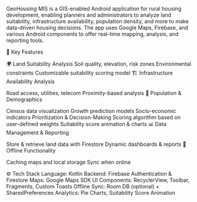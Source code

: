 GeoHousing MIS is a GIS-enabled Android application for rural housing development, enabling planners and administrators to analyze land suitability, infrastructure availability, population density, and more to make data-driven housing decisions. The app uses Google Maps, Firebase, and various Android components to offer real-time mapping, analysis, and reporting tools.

🌟 Key Features

🌍 Land Suitability Analysis
Soil quality, elevation, risk zones
Environmental constraints
Customizable suitability scoring model
🏗️ Infrastructure Availability Analysis

Road access, utilities, telecom
Proximity-based analysis
👥 Population & Demographics

Census data visualization
Growth prediction models
Socio-economic indicators
 Prioritization & Decision-Making
Scoring algorithm based on user-defined weights
Suitability score animation & charts
📊 Data Management & Reporting

Store & retrieve land data with Firestore
Dynamic dashboards & reports
📶 Offline Functionality

Caching maps and local storage
Sync when online

⚙️ Tech Stack
Language: Kotlin
Backend: Firebase Authentication & Firestore
Maps: Google Maps SDK
UI Components: RecyclerView, Toolbar, Fragments, Custom Toasts
Offline Sync: Room DB (optional) + SharedPreferences
Analytics: Pie Charts, Suitability Score Animation
